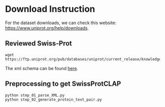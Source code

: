 # Download Instruction

For the dataset downloads, we can check this website: https://www.uniprot.org/help/downloads.

## Reviewed Swiss-Prot
```
wget https://ftp.uniprot.org/pub/databases/uniprot/current_release/knowledgebase/complete/uniprot_sprot.xml.gz
```

The xml schema can be found [here](https://ftp.uniprot.org/pub/databases/uniprot/current_release/knowledgebase/complete/uniprot.xsd).

## Preprocessing to get SwissProtCLAP

```
python step_01_parse_XML.py
python step_02_generate_protein_text_pair.py
```
